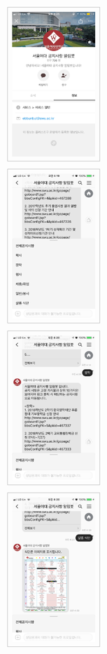 
<style>
      img {
        display: inline;
        border: 1px solid #bcbcbc;
        padding: 10px;
      }
</style>

<img src ="/img/IMG_9429.PNG" width="190" height="330" ></img>

<img src ="/img/IMG_9290.PNG" width="190" height="330" ></img>

<img src ="/img/IMG_9291.PNG" width="190" height="330" ></img>

<img src ="/img/IMG_9292.PNG" width="190" height="330" ></img>

